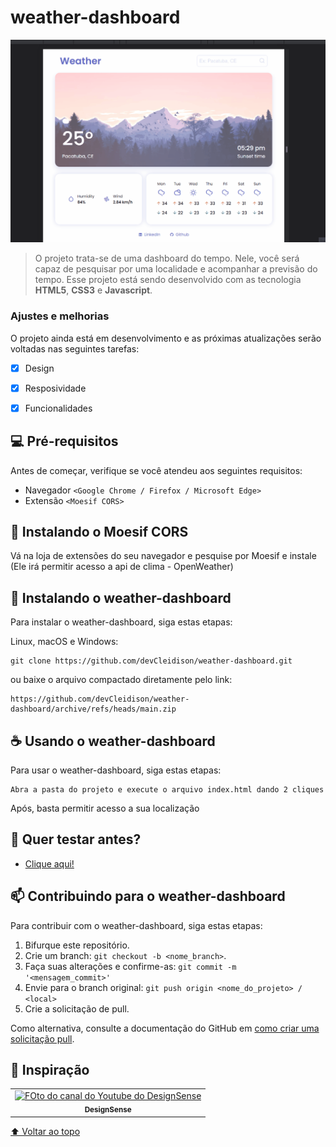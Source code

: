 # weather-dashboard


<img src="./assets/images/preview.gif" alt="theme">

> O projeto trata-se de uma dashboard do tempo. Nele, você será capaz de pesquisar por uma localidade e acompanhar a previsão do tempo. Esse projeto está sendo desenvolvido com as tecnologia <strong>HTML5</strong>, <strong>CSS3</strong> e <strong>Javascript</strong>.

### Ajustes e melhorias

O projeto ainda está em desenvolvimento e as próximas atualizações serão voltadas nas seguintes tarefas:

- [X] Design
- [X] Resposividade
- [X] Funcionalidades


## 💻 Pré-requisitos

Antes de começar, verifique se você atendeu aos seguintes requisitos:

* Navegador `<Google Chrome / Firefox / Microsoft Edge>`
* Extensão `<Moesif CORS>`

## 🚀 Instalando o Moesif CORS
Vá na loja de extensões do seu navegador e pesquise por Moesif e instale (Ele irá permitir acesso a api de clima - OpenWeather)

## 🚀 Instalando o weather-dashboard

Para instalar o weather-dashboard, siga estas etapas:

Linux, macOS e Windows:
```
git clone https://github.com/devCleidison/weather-dashboard.git
```

ou baixe o arquivo compactado diretamente pelo link:
```
https://github.com/devCleidison/weather-dashboard/archive/refs/heads/main.zip
```

## ☕ Usando o weather-dashboard

Para usar o weather-dashboard, siga estas etapas:

```
Abra a pasta do projeto e execute o arquivo index.html dando 2 cliques
```

Após, basta permitir acesso a sua localização

## 🚀 Quer testar antes?
* [Clique aqui!](https://devcleidison-weather-dashboard.netlify.app/)

## 📫 Contribuindo para o weather-dashboard

Para contribuir com o weather-dashboard, siga estas etapas:

1. Bifurque este repositório.
2. Crie um branch: `git checkout -b <nome_branch>`.
3. Faça suas alterações e confirme-as: `git commit -m '<mensagem_commit>'`
4. Envie para o branch original: `git push origin <nome_do_projeto> / <local>`
5. Crie a solicitação de pull.

Como alternativa, consulte a documentação do GitHub em [como criar uma solicitação pull](https://help.github.com/en/github/collaborating-with-issues-and-pull-requests/creating-a-pull-request).

## 🤝 Inspiração


<table>
  <tr>
    <td align="center">
      <a href="https://www.youtube.com/c/DesignSense">
        <img src="https://yt3.ggpht.com/ytc/AKedOLQ-aB06HhhA8J0VN0zd6hU-BTtcxtfm3D-cFarGLg=s88-c-k-c0x00ffffff-no-rj" width="100px;" alt="FOto do canal do Youtube do DesignSense"/><br>
        <sub>
          <b>DesignSense</b>
        </sub>
      </a>
    </td>
  </tr>
</table>

[⬆ Voltar ao topo](#weather-dashboard)<br>